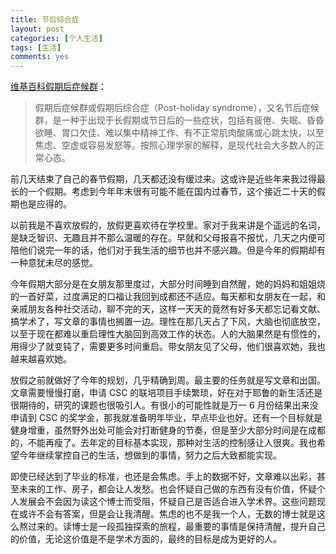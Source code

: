 ```yaml
---
title: 节后综合症
layout: post
categories: [个人生活]
tags: [生活]
comments: yes
---
```


[维基百科假期后症候群](https://zh.wikipedia.org/wiki/%E5%81%87%E6%9C%9F%E5%BE%8C%E7%97%87%E5%80%99%E7%BE%A4)：

>假期后症候群或假期后综合症（Post-holiday syndrome），又名节后症候群，是一种于出现于长假期或节日后的一些症状，包括有疲倦、失眠、昏昏欲睡、胃口欠佳、难以集中精神工作、有不正常肌肉酸痛或心跳太快，以至焦虑、空虚或容易发怒等。按照心理学家的解释，是现代社会大多数人的正常心态。

前几天结束了自己的春节假期，几天都还没有缓过来。这或许是近些年来我过得最长的一个假期。考虑到今年年末很有可能不能在国内过春节，这个接近二十天的假期也是应得的。

以前我是不喜欢放假的，放假更喜欢待在学校里。家对于我来讲是个遥远的名词，是缺乏智识、无趣且并不那么温暖的存在。早就和父母报喜不报忧，几天之内便可陪他们说完一年的话，他们对于我生活的细节也并不感兴趣。但是今年的假期却有一种意犹未尽的感觉。

今年假期大部分是在女朋友那里度过，大部分时间睡到自然醒，她的妈妈和姐姐烧的一首好菜，过度满足的口福让我回到成都还不适应。每天都和女朋友在一起，和亲戚朋友各种社交活动，聊不完的天，这样一天天的竟然有好多天都忘记看文献、搞学术了，写文章的事情也搁置一边。理性在那几天占了下风，大脑也彻底放空，以至于现在都难以重启理性大脑回到高效工作的状态。人的大脑果然是有惯性的，用得少了就变钝了，需要更多时间重启。带女朋友见了父母，他们很喜欢她，我也越来越喜欢她。

放假之前就做好了今年的规划，几乎精确到周。最主要的任务就是写文章和出国。文章需要慢慢打磨，申请 CSC 的联培项目手续繁琐，好在对于耶鲁的新生活还是很期待的，研究的课题也很吸引人。有很小的可能性就是万一 6 月份结果出来没申请到 CSC 的奖学金，那我就准备明年毕业，早点毕业也好。还有一个目标就是健身增重，虽然野外出处可能会对打断健身的节奏，但是至少大部分时间是在成都的，不能再瘦了。去年定的目标基本实现，那种对生活的控制感让人很爽。我也希望今年继续掌控自己的生活，想做到的事情，努力之后大致都能实现。

即使已经达到了毕业的标准，也还是会焦虑。手上的数据不好，文章难以出彩，甚至未来的工作、房子，都会让人发愁。也会怀疑自己做的东西有没有价值，怀疑个人发展会不会因为读这个博士而受阻，怀疑自己是否适合进入学术界。这些问题现在或许不会有答案，但是会让我清醒。焦虑的也不是我一个人，无数的博士就是这么熬过来的。读博士是一段孤独探索的旅程，最重要的事情是保持清醒，提升自己的价值，无论这价值是不是学术方面的，最终的目标是成为更好的人。